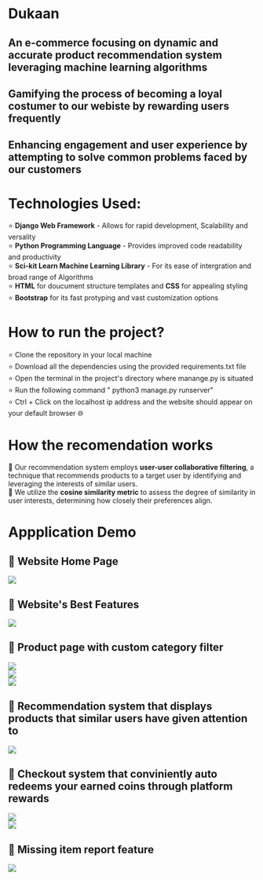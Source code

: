 # Dukaan
## An e-commerce focusing on dynamic and accurate product recommendation system leveraging machine learning algorithms
## Gamifying the process of becoming a loyal costumer to our webiste by rewarding users frequently
## Enhancing engagement and user experience by attempting to solve common problems faced by our customers

# Technologies Used:
  ⭐️ <strong>Django Web Framework</strong> - Allows for rapid development, Scalability and versality<br>
  ⭐️ <strong>Python Programming Language</strong>  - Provides improved code readability and productivity<br>
  ⭐️ <strong>Sci-kit Learn Machine Learning Library</strong> - For its ease of intergration and broad range of Algorithms<br>
  ⭐️ <strong>HTML</strong> for doucument structure templates and <strong>CSS</strong> for appealing styling<br>
  ⭐️ <strong>Bootstrap</strong> for its fast protyping and vast customization options<br>

# How to run the project?
  ⭐️ Clone the repository in your local machine<br>
  ⭐️ Download all the dependencies using the provided requirements.txt file<br>
  ⭐️ Open the terminal in the project's directory where manange.py is situated<br>
  ⭐️ Run the following command " python3 manage.py runserver"<br>
  ⭐️ Ctrl + Click on the localhost ip address and the website should appear on your default browser 🌐<br>

# How the recomendation works
  🤖 Our recommendation system employs **user-user collaborative filtering**, a technique that recommends products to a target user by identifying and leveraging the interests of similar users.<br>
  🤖 We utilize the **cosine similarity metric** to assess the degree of similarity in user interests, determining how closely their preferences align.<br>
  
# Appplication Demo

## 🚀 Website Home Page<br>
![](https://github.com/PathireddyYaswanthReddy/Dukaan/blob/master/ScreenShots%20-%20Dukaan/Screenshot%20(23).png)<br>
## 🚀 Website's Best Features<br>
![](https://github.com/PathireddyYaswanthReddy/Dukaan/blob/master/ScreenShots%20-%20Dukaan/Screenshot%20(25).png)<br>
## 🚀 Product page with custom category filter<br>
![](https://github.com/PathireddyYaswanthReddy/Dukaan/blob/master/ScreenShots%20-%20Dukaan/Screenshot%20(26).png)<br>
![](https://github.com/PathireddyYaswanthReddy/Dukaan/blob/master/ScreenShots%20-%20Dukaan/Screenshot%20(28).png)<br>
![](https://github.com/PathireddyYaswanthReddy/Dukaan/blob/master/ScreenShots%20-%20Dukaan/Screenshot%20(29).png)<br>
## 🚀 Recommendation system that displays products that similar users have given attention to <br>
![](https://github.com/PathireddyYaswanthReddy/Dukaan/blob/master/ScreenShots%20-%20Dukaan/Screenshot%20(33).png)<br>
## 🚀 Checkout system that conviniently auto redeems your earned coins through platform rewards<br>
![](https://github.com/PathireddyYaswanthReddy/Dukaan/blob/master/ScreenShots%20-%20Dukaan/Screenshot%20(30).png)<br>
![](https://github.com/PathireddyYaswanthReddy/Dukaan/blob/master/ScreenShots%20-%20Dukaan/Screenshot%20(31).png)<br>
## 🚀 Missing item report feature<br>
![](https://github.com/PathireddyYaswanthReddy/Dukaan/blob/master/ScreenShots%20-%20Dukaan/Screenshot%20(32).png)<br>


